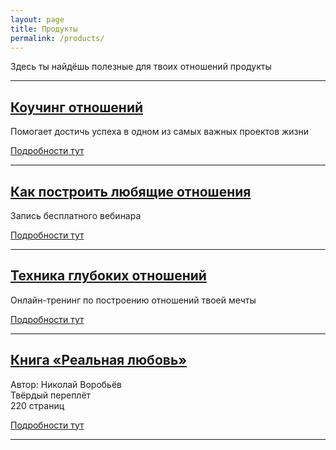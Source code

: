```yaml
---
layout: page
title: Продукты
permalink: /products/
---
```


Здесь ты найдёшь полезные для твоих отношений продукты

----

## [Коучинг отношений](/products/coaching/)

Помогает достичь успеха в одном из самых важных проектов жизни

[Подробности тут](/products/coaching/)

----

## [Как построить любящие отношения](/products/build-loving-relationships/)

Запись бесплатного вебинара

[Подробности тут](/products/build-loving-relationships/)

----

## [Техника глубоких отношений](/products/tgo/)

Онлайн-тренинг по построению отношений твоей мечты

[Подробности тут](/products/tgo/)

----

## [Книга «Реальная любовь»](/products/reallove/)

Автор: Николай Воробьёв  
Твёрдый переплёт  
220 страниц

[Подробности тут](/products/reallove/)

----
